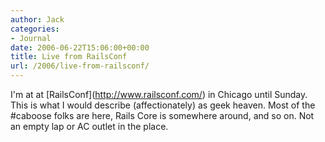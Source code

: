 ```yaml
---
author: Jack
categories:
- Journal
date: 2006-06-22T15:06:00+00:00
title: Live from RailsConf
url: /2006/live-from-railsconf/
---
```


I'm at at \[RailsConf\](<http://www.railsconf.com/>) in Chicago until Sunday. This is what I would describe (affectionately) as geek heaven. Most of the #caboose folks are here, Rails Core is somewhere around, and so on. Not an empty lap or AC outlet in the place.